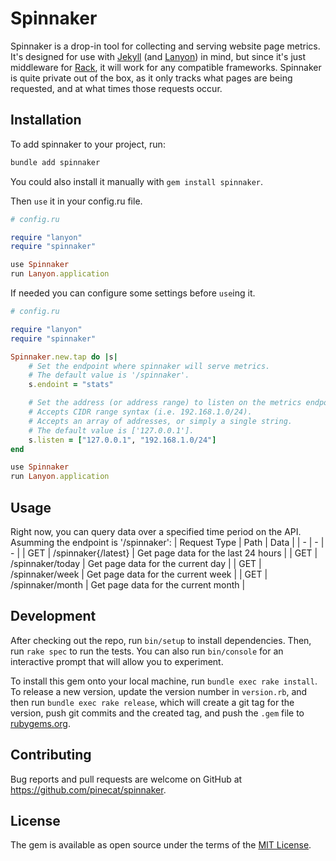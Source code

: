 # Spinnaker

Spinnaker is a drop-in tool for collecting and serving website page
metrics. It's designed for use with
[Jekyll](https://github.com/jekyll/jekyll) (and
[Lanyon](https://github.com/stomar/lanyon)) in mind, but since it's just
middleware for [Rack](https://github.com/rack/rack), it will work for
any compatible frameworks. Spinnaker is quite private out of the box, as
it only tracks what pages are being requested, and at what times those
requests occur.

## Installation

To add spinnaker to your project, run:
```sh
bundle add spinnaker
```

You could also install it manually with `gem install spinnaker`.

Then `use` it in your config.ru file.
```ruby
# config.ru

require "lanyon"
require "spinnaker"

use Spinnaker
run Lanyon.application
```

If needed you can configure some settings before `use`ing it.
```ruby
# config.ru

require "lanyon"
require "spinnaker"

Spinnaker.new.tap do |s|
    # Set the endpoint where spinnaker will serve metrics.
    # The default value is '/spinnaker'.
    s.endoint = "stats"

    # Set the address (or address range) to listen on the metrics endpoint.
    # Accepts CIDR range syntax (i.e. 192.168.1.0/24).
    # Accepts an array of addresses, or simply a single string.
    # The default value is ['127.0.0.1'].
    s.listen = ["127.0.0.1", "192.168.1.0/24"]
end

use Spinnaker
run Lanyon.application
```

## Usage

Right now, you can query data over a specified time period on the API.
Asumming the endpoint is '/spinnaker':
| Request Type | Path | Data |
| - | - | - |
| GET | /spinnaker{/latest} | Get page data for the last 24 hours |
| GET | /spinnaker/today | Get page data for the current day |
| GET | /spinnaker/week | Get page data for the current week |
| GET | /spinnaker/month | Get page data for the current month |


## Development

After checking out the repo, run `bin/setup` to install dependencies. Then, run `rake spec` to run the tests. You can also run `bin/console` for an interactive prompt that will allow you to experiment.

To install this gem onto your local machine, run `bundle exec rake install`. To release a new version, update the version number in `version.rb`, and then run `bundle exec rake release`, which will create a git tag for the version, push git commits and the created tag, and push the `.gem` file to [rubygems.org](https://rubygems.org).

## Contributing

Bug reports and pull requests are welcome on GitHub at https://github.com/pinecat/spinnaker.

## License

The gem is available as open source under the terms of the [MIT License](https://opensource.org/licenses/MIT).
